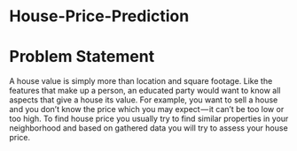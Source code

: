 # House-Price-Prediction
# Problem Statement
A house value is simply more than location and square footage. Like the features that make up a person, an educated party would want to know all aspects that give a house its value. For example, you want to sell a house and you don’t know the price which you may expect — it can’t be too low or too high. To find house price you usually try to find similar properties in your neighborhood and based on gathered data you will try to assess your house price.

